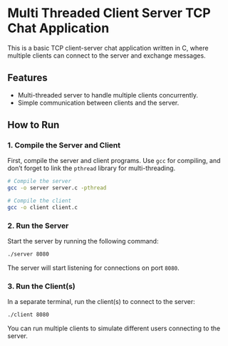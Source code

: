 # Multi Threaded Client Server TCP Chat Application

This is a basic TCP client-server chat application written in C, where multiple clients can connect to the server and exchange messages.


## Features
- Multi-threaded server to handle multiple clients concurrently.
- Simple communication between clients and the server.

## How to Run

### 1. Compile the Server and Client

First, compile the server and client programs. Use `gcc` for compiling, and don’t forget to link the `pthread` library for multi-threading.

```bash
# Compile the server
gcc -o server server.c -pthread

# Compile the client
gcc -o client client.c
```

### 2. Run the Server

Start the server by running the following command:

```bash
./server 8080
```

The server will start listening for connections on port `8080`.

### 3. Run the Client(s)

In a separate terminal, run the client(s) to connect to the server:

```bash
./client 8080
```

You can run multiple clients to simulate different users connecting to the server.
